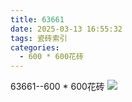 ```yaml
---
title: 63661
date: 2025-03-13 16:55:32
tags: 瓷砖索引
categories:
  - 600 * 600花砖
---
```


63661--600 * 600花砖
![](/img/ceramic/600_600huazhuan/63661.jpg)